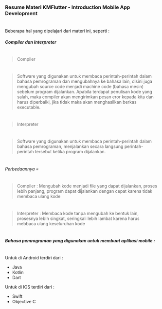 ### Resume Materi KMFlutter - Introduction Mobile App Development
#
Beberapa hal yang dipelajari dari materi ini, seperti :
##### Compiler dan Interpreter
#

> Compiler
# 
> Software yang digunakan untuk membaca perintah-perintah dalam bahasa pemrograman dan mengubahnya ke bahasa lain, disini juga mengubah source code menjadi machine code (bahasa mesin) sebelum program dijalankan. 
Apabila terdapat penulisan kode yang salah, maka compiler akan mengirimkan pesan eror kepada kita dan harus diperbaiki, jika tidak maka akan menghasilkan berkas executable.
#
>Interpreter
#
> Software yang digunakan untuk membaca perintah-perintah dalam bahasa pemrograman, menjalankan secara langsung perintah-perintah tersebut ketika program dijalankan.
#
###### Perbedaannya =
#
> Compiler :
Mengubah kode menjadi file yang dapat dijalankan, proses lebih panjang, program dapat dijalankan dengan cepat karena tidak membaca ulang kode
#
> Interpreter :
Membaca kode tanpa mengubah ke bentuk lain, prosesnya lebih singkat, seringkali lebih lambat karena harus mebbaca ulang keseluruhan kode

#
#
##### Bahasa pemrograman yang digunakan untuk membuat aplikasi mobile :
#
Untuk di Android terdiri dari :
- Java
- Kotlin
- Dart

Untuk di IOS terdiri dari :
- Swift
- Objective C
